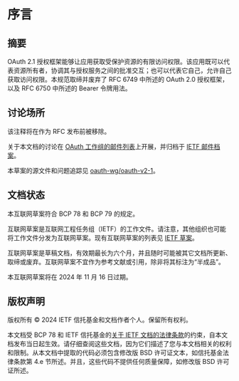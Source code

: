 # 序言

## 摘要

OAuth 2.1 授权框架能够让应用获取受保护资源的有限访问权限。该应用既可以代表资源所有者，协调其与授权服务之间的批准交互；也可以代表它自己，允许自己获取访问权限。本规范取缔并废弃了 RFC 6749 中所述的 OAuth 2.0 授权框架，以及 RFC 6750 中所述的 Bearer 令牌用法。

## 讨论场所

该注释将在作为 RFC 发布前被移除。

关于本文档的讨论在 [OAuth 工作组的邮件列表](mailto:oauth@ietf.org)上开展，并归档于 [IETF 邮件档案](https://mailarchive.ietf.org/arch/browse/oauth/)。

本草案的源文件和问题追踪见 [oauth-wg/oauth-v2-1](https://github.com/oauth-wg/oauth-v2-1)。

## 文档状态

本互联网草案符合 BCP 78 和 BCP 79 的规定。

互联网草案是互联网工程任务组（IETF）的工作文件。请注意，其他组织也可能将工作文件分发为互联网草案。现有互联网草案的列表见 [IETF 草案](https://datatracker.ietf.org/drafts/current/)。

互联网草案是草稿文档，有效期最长为六个月，并且随时可能被其它文档所更新、取缔或废弃。互联网草案不宜作为参考文献或引用，除非将其标注为“半成品”。

本互联网草案将在 2024 年 11 月 16 日过期。

## 版权声明

版权所有 © 2024 IETF 信托基金和文档作者个人。保留所有权利。

本文档受 BCP 78 和 IETF 信托基金的[关于 IETF 文档的法律条款](https://trustee.ietf.org/license-info/)的约束，自本文档发布当日起生效。请仔细查阅这些文档，因为它们描述了您与本文档相关的权利和限制。从本文档中提取的代码必须包含修改版 BSD 许可证文本，如信托基金法律条款第 4.e 节所述。并且，这些代码不提供任何质量保障，如修改版 BSD 许可证所述。
